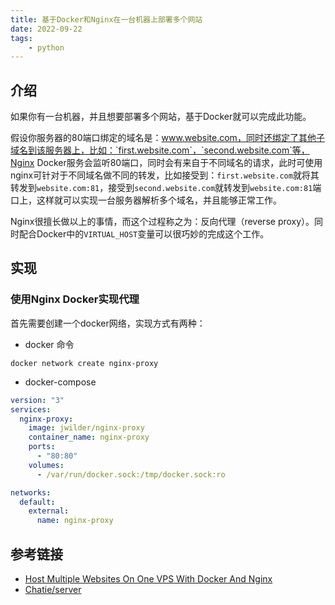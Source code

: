 ```yaml
---
title: 基于Docker和Nginx在一台机器上部署多个网站
date: 2022-09-22
tags:
    - python
---
```


## 介绍

如果你有一台机器，并且想要部署多个网站，基于Docker就可以完成此功能。

假设你服务器的80端口绑定的域名是：www.website.com，同时还绑定了其他子域名到该服务器上，比如：`first.website.com`，`second.website.com`等，Nginx Docker服务会监听80端口，同时会有来自于不同域名的请求，此时可使用nginx可针对于不同域名做不同的转发，比如接受到：`first.website.com`就将其转发到`website.com:81`，接受到`second.website.com`就转发到`website.com:81`端口上，这样就可以实现一台服务器解析多个域名，并且能够正常工作。

Nginx很擅长做以上的事情，而这个过程称之为：反向代理（reverse proxy）。同时配合Docker中的`VIRTUAL_HOST`变量可以很巧妙的完成这个工作。

## 实现

### 使用Nginx Docker实现代理

首先需要创建一个docker网络，实现方式有两种：

* docker 命令

```shell
docker network create nginx-proxy
```

* docker-compose

```yml
version: "3"
services:
  nginx-proxy:
    image: jwilder/nginx-proxy
    container_name: nginx-proxy
    ports:
      - "80:80"
    volumes:
      - /var/run/docker.sock:/tmp/docker.sock:ro

networks:
  default:
    external:
      name: nginx-proxy
```

## 参考链接

* [Host Multiple Websites On One VPS With Docker And Nginx](https://blog.ssdnodes.com/blog/host-multiple-websites-docker-nginx/)
* [Chatie/server](https://github.com/Chatie/server)
